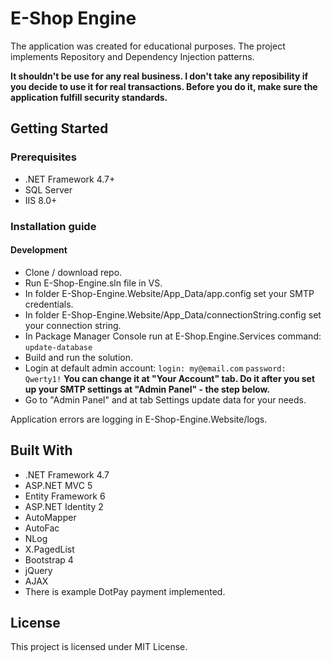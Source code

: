 # E-Shop Engine
The application was created for educational purposes. 
The project implements Repository and Dependency Injection patterns.


**It shouldn't be use for any real business. I don't take any reposibility if you decide to use it for real transactions. Before you do it, make sure the application fulfill security standards.**

## Getting Started
### Prerequisites
* .NET Framework 4.7+
* SQL Server
* IIS 8.0+

### Installation guide
#### Development
* Clone / download repo.
* Run E-Shop-Engine.sln file in VS.
* In folder E-Shop-Engine.Website/App_Data/app.config set your SMTP credentials.
* In folder E-Shop-Engine.Website/App_Data/connectionString.config set your connection string.
* In Package Manager Console run at E-Shop.Engine.Services command:
```update-database```
* Build and run the solution.
* Login at default admin account: 
```login: my@email.com```
```password: Qwerty1!```
**You can change it at "Your Account" tab. Do it after you set up your SMTP settings at "Admin Panel" - the step below.**
* Go to "Admin Panel" and at tab Settings update data for your needs.

Application errors are logging in E-Shop-Engine.Website/logs.

## Built With
* .NET Framework 4.7
* ASP.NET MVC 5
* Entity Framework 6
* ASP.NET Identity 2
* AutoMapper
* AutoFac
* NLog
* X.PagedList
* Bootstrap 4
* jQuery
* AJAX
* There is example DotPay payment implemented.

## License
This project is licensed under MIT License.
